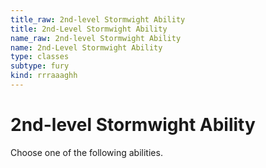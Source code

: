 ```yaml
---
title_raw: 2nd-level Stormwight Ability
title: 2nd-Level Stormwight Ability
name_raw: 2nd-level Stormwight Ability
name: 2nd-Level Stormwight Ability
type: classes
subtype: fury
kind: rrraaaghh
---
```


# 2nd-level Stormwight Ability

Choose one of the following abilities.
